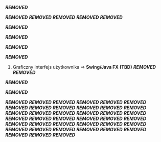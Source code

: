 ***REMOVED***

***REMOVED***
***REMOVED***
***REMOVED***
***REMOVED***
***REMOVED***


***REMOVED***

***REMOVED***

***REMOVED***

***REMOVED***

1. Graficzny interfejs użytkownika =\> **Swing/Java FX (TBD)**
***REMOVED***
***REMOVED***

***REMOVED***

***REMOVED***

***REMOVED***
***REMOVED***
***REMOVED***
***REMOVED***
***REMOVED***
***REMOVED***
***REMOVED***
***REMOVED***
***REMOVED***
***REMOVED***
***REMOVED***
***REMOVED***
***REMOVED***
***REMOVED***
***REMOVED***
***REMOVED***
***REMOVED***
***REMOVED***
***REMOVED***
***REMOVED***
***REMOVED***
***REMOVED***
***REMOVED***
***REMOVED***
***REMOVED***
***REMOVED***
***REMOVED***
***REMOVED***
***REMOVED***
***REMOVED***
***REMOVED***
***REMOVED***
***REMOVED***
***REMOVED***
***REMOVED***
***REMOVED***
***REMOVED***
***REMOVED***
***REMOVED***